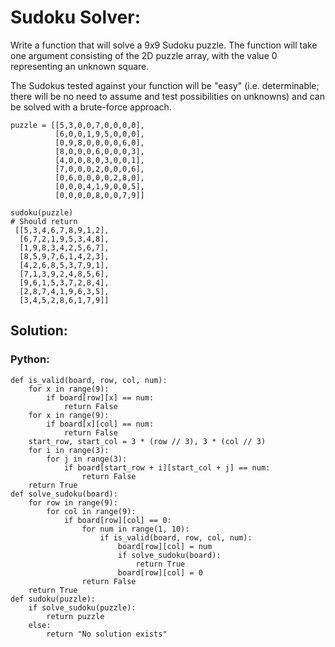 # Sudoku Solver:
Write a function that will solve a 9x9 Sudoku puzzle. The function will take one argument consisting of the 2D puzzle array, with the value 0 representing an unknown square.

The Sudokus tested against your function will be "easy" (i.e. determinable; there will be no need to assume and test possibilities on unknowns) and can be solved with a brute-force approach.

```
puzzle = [[5,3,0,0,7,0,0,0,0],
          [6,0,0,1,9,5,0,0,0],
          [0,9,8,0,0,0,0,6,0],
          [8,0,0,0,6,0,0,0,3],
          [4,0,0,8,0,3,0,0,1],
          [7,0,0,0,2,0,0,0,6],
          [0,6,0,0,0,0,2,8,0],
          [0,0,0,4,1,9,0,0,5],
          [0,0,0,0,8,0,0,7,9]]

sudoku(puzzle)
# Should return
 [[5,3,4,6,7,8,9,1,2],
  [6,7,2,1,9,5,3,4,8],
  [1,9,8,3,4,2,5,6,7],
  [8,5,9,7,6,1,4,2,3],
  [4,2,6,8,5,3,7,9,1],
  [7,1,3,9,2,4,8,5,6],
  [9,6,1,5,3,7,2,8,4],
  [2,8,7,4,1,9,6,3,5],
  [3,4,5,2,8,6,1,7,9]]
```
## Solution:
### Python:


```
def is_valid(board, row, col, num):
    for x in range(9):
        if board[row][x] == num:
            return False
    for x in range(9):
        if board[x][col] == num:
            return False
    start_row, start_col = 3 * (row // 3), 3 * (col // 3)
    for i in range(3):
        for j in range(3):
            if board[start_row + i][start_col + j] == num:
                return False
    return True
def solve_sudoku(board):
    for row in range(9):
        for col in range(9):
            if board[row][col] == 0:  
                for num in range(1, 10):  
                    if is_valid(board, row, col, num):
                        board[row][col] = num  
                        if solve_sudoku(board):  
                            return True
                        board[row][col] = 0  
                return False
    return True
def sudoku(puzzle):
    if solve_sudoku(puzzle):
        return puzzle
    else:
        return "No solution exists"
```
